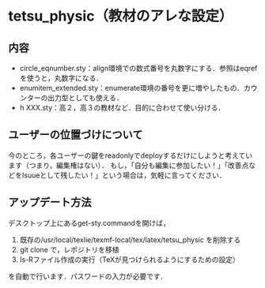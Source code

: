# tetsu_physic（教材のアレな設定）
## 内容
* circle_eqnumber.sty：align環境での数式番号を丸数字にする．参照はeqrefを使うと，丸数字になる．
* enumitem_extended.sty：enumerate環境の番号を更に増やしたもの．カウンターの出力型としても使える．
* h XXX.sty：高２，高３の教材など．目的に合わせて使い分ける．
## ユーザーの位置づけについて
今のところ，各ユーザーの鍵をreadonlyでdeployするだけにしようと考えています（つまり，編集権はない）．
もし，「自分も編集に参加したい！」「改善点などをIsuueとして残したい！」という場合は，気軽に言ってください．
## アップデート方法
デスクトップ上にあるget-sty.commandを開けば，
1. 既存の/usr/local/texlie/texmf-local/tex/latex/tetsu_physic を削除する
2. git clone で，レポジトリを移植
3. ls-Rファイル作成の実行（TeXが見つけられるようにするための設定）

を自動で行います．パスワードの入力が必要です．
